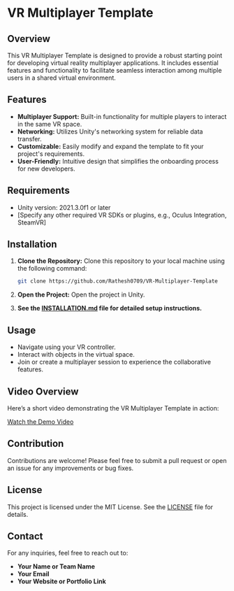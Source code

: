 # VR Multiplayer Template

## Overview
This VR Multiplayer Template is designed to provide a robust starting point for developing virtual reality multiplayer applications. It includes essential features and functionality to facilitate seamless interaction among multiple users in a shared virtual environment.

## Features
- **Multiplayer Support:** Built-in functionality for multiple players to interact in the same VR space.
- **Networking:** Utilizes Unity's networking system for reliable data transfer.
- **Customizable:** Easily modify and expand the template to fit your project's requirements.
- **User-Friendly:** Intuitive design that simplifies the onboarding process for new developers.

## Requirements
- Unity version: 2021.3.0f1 or later
- [Specify any other required VR SDKs or plugins, e.g., Oculus Integration, SteamVR]

## Installation

1. **Clone the Repository:**
   Clone this repository to your local machine using the following command:
   ```bash
   git clone https://github.com/Rathesh0709/VR-Multiplayer-Template
   ```

2. **Open the Project:**
   Open the project in Unity.

3. **See the [INSTALLATION.md](INSTALLATION.md) file for detailed setup instructions.**

## Usage
- Navigate using your VR controller.
- Interact with objects in the virtual space.
- Join or create a multiplayer session to experience the collaborative features.

## Video Overview
Here’s a short video demonstrating the VR Multiplayer Template in action:

[Watch the Demo Video](https://raw.githubusercontent.com/Rathesh0709/VR-Multiplayer-Template/main/videos/demo.mp4)

## Contribution
Contributions are welcome! Please feel free to submit a pull request or open an issue for any improvements or bug fixes.

## License
This project is licensed under the MIT License. See the [LICENSE](LICENSE) file for details.

## Contact
For any inquiries, feel free to reach out to:
- **Your Name or Team Name**
- **Your Email**
- **Your Website or Portfolio Link**
